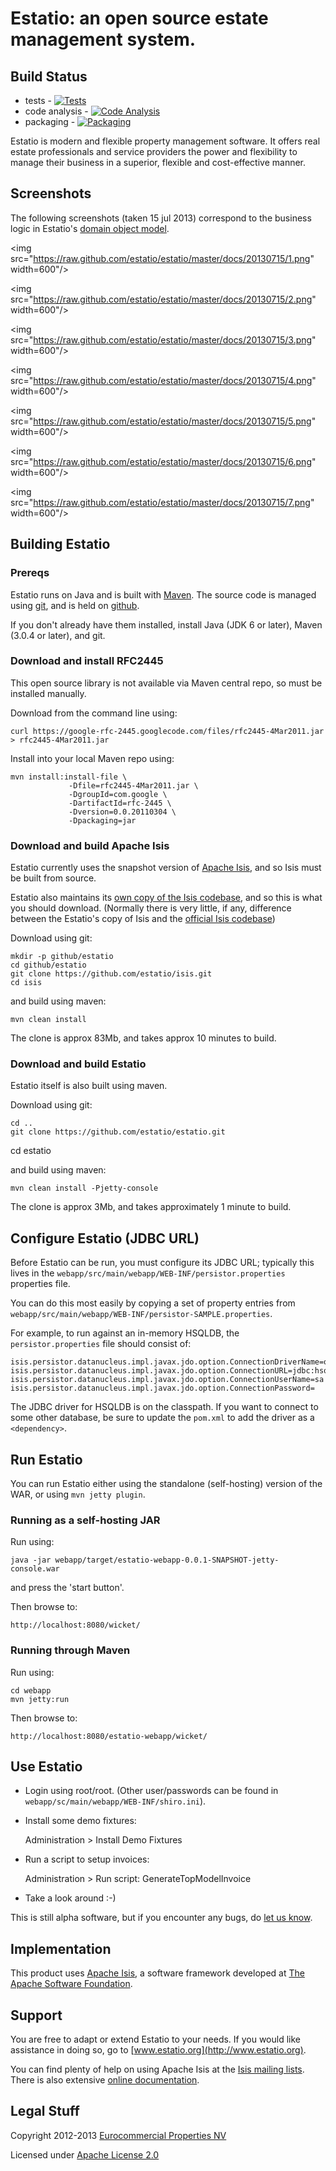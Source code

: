Estatio: an open source estate management system.
=================================================

## Build Status ##
* tests         - [![Tests](https://estatio.ci.cloudbees.com/job/github=estatio=estatio-01-tests/badge/icon)](https://estatio.ci.cloudbees.com/job/github=estatio=estatio-01-tests/)
* code analysis - [![Code Analysis](https://estatio.ci.cloudbees.com/job/github=estatio=estatio-02-analysis/badge/icon)](https://estatio.ci.cloudbees.com/job/github=estatio=estatio-02-analysis/)
* packaging     - [![Packaging](https://estatio.ci.cloudbees.com/job/github=estatio=estatio-03-packaging/badge/icon)](https://estatio.ci.cloudbees.com/job/github=estatio=estatio-03-package/)

Estatio is modern and flexible property management software. It offers real estate professionals and service providers the power and flexibility to manage their business in a superior, flexible and cost-effective manner.

## Screenshots ##

The following screenshots (taken 15 jul 2013) correspond to the business logic in Estatio's [domain object model](
https://github.com/estatio/estatio/tree/master/dom/src/main/java/org/estatio/dom).

<img src="https://raw.github.com/estatio/estatio/master/docs/20130715/1.png" width=600"/>

<img src="https://raw.github.com/estatio/estatio/master/docs/20130715/2.png" width=600"/>

<img src="https://raw.github.com/estatio/estatio/master/docs/20130715/3.png" width=600"/>

<img src="https://raw.github.com/estatio/estatio/master/docs/20130715/4.png" width=600"/>

<img src="https://raw.github.com/estatio/estatio/master/docs/20130715/5.png" width=600"/>

<img src="https://raw.github.com/estatio/estatio/master/docs/20130715/6.png" width=600"/>

<img src="https://raw.github.com/estatio/estatio/master/docs/20130715/7.png" width=600"/>


## Building Estatio ##

### Prereqs ###

Estatio runs on Java and is built with [Maven](http://maven.apache.org).  The source code is managed using [git](https://help.github.com/articles/set-up-git), and is held on [github](http://github.com).

If you don't already have them installed, install Java (JDK 6 or later), Maven (3.0.4 or later), and git.

### Download and install RFC2445 ###

This open source library is not available via Maven central repo, so must be installed manually.

Download from the command line using:

    curl https://google-rfc-2445.googlecode.com/files/rfc2445-4Mar2011.jar > rfc2445-4Mar2011.jar

Install into your local Maven repo using:

    mvn install:install-file \
                 -Dfile=rfc2445-4Mar2011.jar \
                 -DgroupId=com.google \
                 -DartifactId=rfc-2445 \
                 -Dversion=0.0.20110304 \
                 -Dpackaging=jar

### Download and build Apache Isis ###

Estatio currently uses the snapshot version of [Apache Isis](http://isis.apache.org), and so Isis must be built from source.

Estatio also maintains its [own copy of the Isis codebase](http://github.com/estatio/isis), and so this is what you should download.  (Normally there is very little, if any, difference between the Estatio's copy of Isis and the [official Isis codebase](http://github.com/apache/isis))

Download using git:

    mkdir -p github/estatio
    cd github/estatio
    git clone https://github.com/estatio/isis.git
    cd isis

and build using maven:

    mvn clean install

The clone is approx 83Mb, and takes approx 10 minutes to build.

### Download and build Estatio ###

Estatio itself is also built using maven.

Download using git:
 
    cd ..
    git clone https://github.com/estatio/estatio.git
   cd estatio

and build using maven:

    mvn clean install -Pjetty-console

The clone is approx 3Mb, and takes approximately 1 minute to build.

## Configure Estatio (JDBC URL) ##

Before Estatio can be run, you must configure its JDBC URL; typically this lives in the `webapp/src/main/webapp/WEB-INF/persistor.properties` properties file.

You can do this most easily by copying a set of property entries from `webapp/src/main/webapp/WEB-INF/persistor-SAMPLE.properties`.

For example, to run against an in-memory HSQLDB, the `persistor.properties` file should consist of:

    isis.persistor.datanucleus.impl.javax.jdo.option.ConnectionDriverName=org.hsqldb.jdbcDriver
    isis.persistor.datanucleus.impl.javax.jdo.option.ConnectionURL=jdbc:hsqldb:mem:test
    isis.persistor.datanucleus.impl.javax.jdo.option.ConnectionUserName=sa
    isis.persistor.datanucleus.impl.javax.jdo.option.ConnectionPassword=
 
The JDBC driver for HSQLDB is on the classpath.  If you want to connect to some other database, be sure to update the `pom.xml` to add the driver as a `<dependency>`.

## Run Estatio ##

You can run Estatio either using the standalone (self-hosting) version of the WAR, or using `mvn jetty plugin`.

### Running as a self-hosting JAR

Run using:

    java -jar webapp/target/estatio-webapp-0.0.1-SNAPSHOT-jetty-console.war

and press the 'start button'.

Then browse to:
 
    http://localhost:8080/wicket/

### Running through Maven

Run using:

    cd webapp
    mvn jetty:run

Then browse to:

    http://localhost:8080/estatio-webapp/wicket/

## Use Estatio ##

* Login using root/root.  (Other user/passwords can be found in `webapp/sc/main/webapp/WEB-INF/shiro.ini`).

* Install some demo fixtures:

    Administration > Install Demo Fixtures

* Run a script to setup invoices:

    Administration > Run script: GenerateTopModelInvoice

* Take a look around :-)

This is still alpha software, but if you encounter any bugs, do [let us know](https://github.com/estatio/estatio/blob/master/pom.xml#L52).

## Implementation

This product uses [Apache Isis](http://isis.apache.org), a software framework 
developed at [The Apache Software Foundation](http://www.apache.org/).

## Support

You are free to adapt or extend Estatio to your needs.  If you would like assistance in doing so, go to [www.estatio.org](http://www.estatio.org).

You can find plenty of help on using Apache Isis at the [Isis mailing lists](http://isis.apache.org/support.html).  There is also extensive [online documentation](http://isis.apache.org/documentation.html).

## Legal Stuff ##

Copyright 2012-2013 [Eurocommercial Properties NV](http://www.eurocommercialproperties.com) 

Licensed under [Apache License 2.0](http://www.apache.org/licenses/LICENSE-2.0)

